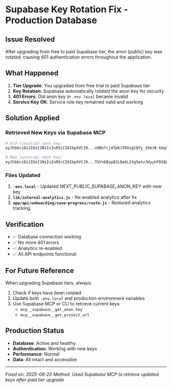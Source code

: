 # Supabase Key Rotation Fix - Production Database

## Issue Resolved
After upgrading from free to paid Supabase tier, the anon (public) key was rotated, causing 401 authentication errors throughout the application.

## What Happened
1. **Tier Upgrade**: You upgraded from free trial to paid Supabase tier
2. **Key Rotation**: Supabase automatically rotated the anon key for security
3. **401 Errors**: Old anon key in `.env.local` became invalid
4. **Service Key OK**: Service role key remained valid and working

## Solution Applied

### Retrieved New Keys via Supabase MCP
```bash
# Old (invalid) anon key:
eyJhbGciOiJIUzI1NiIsInR5cCI6IkpXVCJ9...n9Bnfcj4TpKJTRXzgCQYy_SXbJ8-kOq5CrG2y4W7g4Y

# New (working) anon key:
eyJhbGciOiJIUzI1NiIsInR5cCI6IkpXVCJ9...TUYnEBzpB2LQaGLIXg5wtvJHyyhFD2QAOMdY_B-V1fI
```

### Files Updated
1. **`.env.local`** - Updated NEXT_PUBLIC_SUPABASE_ANON_KEY with new key
2. **`lib/internal-analytics.js`** - Re-enabled analytics after fix
3. **`app/api/onboarding/save-progress/route.js`** - Restored analytics tracking

## Verification
- ✅ Database connection working
- ✅ No more 401 errors
- ✅ Analytics re-enabled
- ✅ All API endpoints functional

## For Future Reference
When upgrading Supabase tiers, always:
1. Check if keys have been rotated
2. Update both `.env.local` and production environment variables
3. Use Supabase MCP or CLI to retrieve current keys:
   - `mcp__supabase__get_anon_key`
   - `mcp__supabase__get_project_url`

## Production Status
- **Database**: Active and healthy
- **Authentication**: Working with new keys
- **Performance**: Normal
- **Data**: All intact and accessible

---
*Fixed on: 2025-08-20*
*Method: Used Supabase MCP to retrieve updated keys after paid tier upgrade*